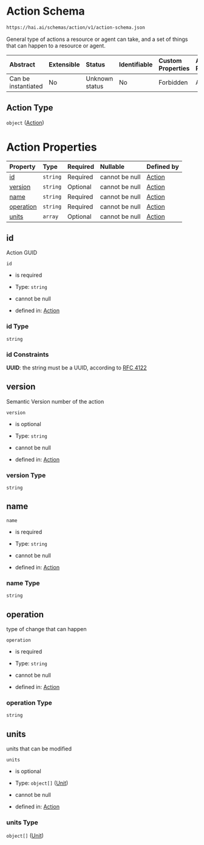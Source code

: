 # Action Schema

```txt
https://hai.ai/schemas/action/v1/action-schema.json
```

General type of actions a resource or agent can take, and a set of things that can happen to a resource or agent.

| Abstract            | Extensible | Status         | Identifiable | Custom Properties | Additional Properties | Access Restrictions | Defined In                                                                              |
| :------------------ | :--------- | :------------- | :----------- | :---------------- | :-------------------- | :------------------ | :-------------------------------------------------------------------------------------- |
| Can be instantiated | No         | Unknown status | No           | Forbidden         | Allowed               | none                | [action.schema.json](../../schemas/action/v1/action.schema.json "open original schema") |

## Action Type

`object` ([Action](action.md))

# Action Properties

| Property                | Type     | Required | Nullable       | Defined by                                                                                                           |
| :---------------------- | :------- | :------- | :------------- | :------------------------------------------------------------------------------------------------------------------- |
| [id](#id)               | `string` | Required | cannot be null | [Action](action-properties-id.md "https://hai.ai/schemas/action/v1/action-schema.json#/properties/id")               |
| [version](#version)     | `string` | Optional | cannot be null | [Action](action-properties-version.md "https://hai.ai/schemas/action/v1/action-schema.json#/properties/version")     |
| [name](#name)           | `string` | Required | cannot be null | [Action](action-properties-name.md "https://hai.ai/schemas/action/v1/action-schema.json#/properties/name")           |
| [operation](#operation) | `string` | Required | cannot be null | [Action](action-properties-operation.md "https://hai.ai/schemas/action/v1/action-schema.json#/properties/operation") |
| [units](#units)         | `array`  | Optional | cannot be null | [Action](action-properties-units.md "https://hai.ai/schemas/action/v1/action-schema.json#/properties/units")         |

## id

Action GUID

`id`

*   is required

*   Type: `string`

*   cannot be null

*   defined in: [Action](action-properties-id.md "https://hai.ai/schemas/action/v1/action-schema.json#/properties/id")

### id Type

`string`

### id Constraints

**UUID**: the string must be a UUID, according to [RFC 4122](https://tools.ietf.org/html/rfc4122 "check the specification")

## version

Semantic Version number of the action

`version`

*   is optional

*   Type: `string`

*   cannot be null

*   defined in: [Action](action-properties-version.md "https://hai.ai/schemas/action/v1/action-schema.json#/properties/version")

### version Type

`string`

## name



`name`

*   is required

*   Type: `string`

*   cannot be null

*   defined in: [Action](action-properties-name.md "https://hai.ai/schemas/action/v1/action-schema.json#/properties/name")

### name Type

`string`

## operation

type of change that can happen

`operation`

*   is required

*   Type: `string`

*   cannot be null

*   defined in: [Action](action-properties-operation.md "https://hai.ai/schemas/action/v1/action-schema.json#/properties/operation")

### operation Type

`string`

## units

units that can be modified

`units`

*   is optional

*   Type: `object[]` ([Unit](unit.md))

*   cannot be null

*   defined in: [Action](action-properties-units.md "https://hai.ai/schemas/action/v1/action-schema.json#/properties/units")

### units Type

`object[]` ([Unit](unit.md))
